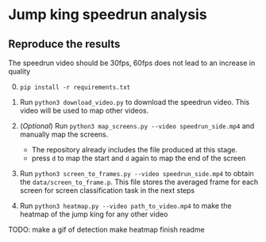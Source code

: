 # Jump king speedrun analysis

## Reproduce the results

The speedrun video should be 30fps, 60fps does not lead to an increase in quality

0. `pip install -r requirements.txt`
1. Run `python3 download_video.py` to download the speedrun video. This video will be used to map other videos.
2. (_Optional_) Run `python3 map_screens.py --video speedrun_side.mp4` and manually map the screens.

   - The repository already includes the file produced at this stage.
   - press `d` to map the start and `d` again to map the end of the screen

3. Run `python3 screen_to_frames.py --video speedrun_side.mp4` to obtain the `data/screen_to_frame.p`. This file stores the averaged frame for each screen for screen classification task in the next steps

4. Run `python3 heatmap.py --video path_to_video.mp4` to make the heatmap of the jump king for any other video

TODO:
make a gif of detection
make heatmap
finish readme
